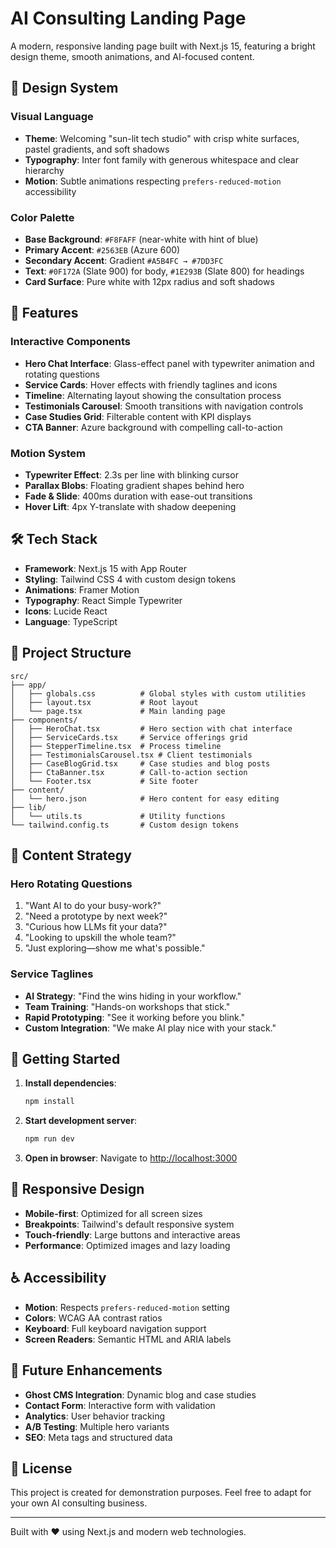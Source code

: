# AI Consulting Landing Page

A modern, responsive landing page built with Next.js 15, featuring a bright design theme, smooth animations, and AI-focused content.

## 🎨 Design System

### Visual Language
- **Theme**: Welcoming "sun-lit tech studio" with crisp white surfaces, pastel gradients, and soft shadows
- **Typography**: Inter font family with generous whitespace and clear hierarchy
- **Motion**: Subtle animations respecting `prefers-reduced-motion` accessibility

### Color Palette
- **Base Background**: `#F8FAFF` (near-white with hint of blue)
- **Primary Accent**: `#2563EB` (Azure 600)
- **Secondary Accent**: Gradient `#A5B4FC → #7DD3FC`
- **Text**: `#0F172A` (Slate 900) for body, `#1E293B` (Slate 800) for headings
- **Card Surface**: Pure white with 12px radius and soft shadows

## 🚀 Features

### Interactive Components
- **Hero Chat Interface**: Glass-effect panel with typewriter animation and rotating questions
- **Service Cards**: Hover effects with friendly taglines and icons
- **Timeline**: Alternating layout showing the consultation process
- **Testimonials Carousel**: Smooth transitions with navigation controls
- **Case Studies Grid**: Filterable content with KPI displays
- **CTA Banner**: Azure background with compelling call-to-action

### Motion System
- **Typewriter Effect**: 2.3s per line with blinking cursor
- **Parallax Blobs**: Floating gradient shapes behind hero
- **Fade & Slide**: 400ms duration with ease-out transitions
- **Hover Lift**: 4px Y-translate with shadow deepening

## 🛠 Tech Stack

- **Framework**: Next.js 15 with App Router
- **Styling**: Tailwind CSS 4 with custom design tokens
- **Animations**: Framer Motion
- **Typography**: React Simple Typewriter
- **Icons**: Lucide React
- **Language**: TypeScript

## 📁 Project Structure

```
src/
├── app/
│   ├── globals.css          # Global styles with custom utilities
│   ├── layout.tsx           # Root layout
│   └── page.tsx             # Main landing page
├── components/
│   ├── HeroChat.tsx         # Hero section with chat interface
│   ├── ServiceCards.tsx     # Service offerings grid
│   ├── StepperTimeline.tsx  # Process timeline
│   ├── TestimonialsCarousel.tsx # Client testimonials
│   ├── CaseBlogGrid.tsx     # Case studies and blog posts
│   ├── CtaBanner.tsx        # Call-to-action section
│   └── Footer.tsx           # Site footer
├── content/
│   └── hero.json            # Hero content for easy editing
├── lib/
│   └── utils.ts             # Utility functions
└── tailwind.config.ts       # Custom design tokens
```

## 🎯 Content Strategy

### Hero Rotating Questions
1. "Want AI to do your busy-work?"
2. "Need a prototype by next week?"
3. "Curious how LLMs fit your data?"
4. "Looking to upskill the whole team?"
5. "Just exploring—show me what's possible."

### Service Taglines
- **AI Strategy**: "Find the wins hiding in your workflow."
- **Team Training**: "Hands-on workshops that stick."
- **Rapid Prototyping**: "See it working before you blink."
- **Custom Integration**: "We make AI play nice with your stack."

## 🚦 Getting Started

1. **Install dependencies**:
   ```bash
   npm install
   ```

2. **Start development server**:
   ```bash
   npm run dev
   ```

3. **Open in browser**:
   Navigate to [http://localhost:3000](http://localhost:3000)

## 📱 Responsive Design

- **Mobile-first**: Optimized for all screen sizes
- **Breakpoints**: Tailwind's default responsive system
- **Touch-friendly**: Large buttons and interactive areas
- **Performance**: Optimized images and lazy loading

## ♿ Accessibility

- **Motion**: Respects `prefers-reduced-motion` setting
- **Colors**: WCAG AA contrast ratios
- **Keyboard**: Full keyboard navigation support
- **Screen Readers**: Semantic HTML and ARIA labels

## 🔮 Future Enhancements

- **Ghost CMS Integration**: Dynamic blog and case studies
- **Contact Form**: Interactive form with validation
- **Analytics**: User behavior tracking
- **A/B Testing**: Multiple hero variants
- **SEO**: Meta tags and structured data

## 📄 License

This project is created for demonstration purposes. Feel free to adapt for your own AI consulting business.

---

Built with ❤️ using Next.js and modern web technologies.
